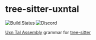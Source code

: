 # tree-sitter-uxntal

[![Build Status](https://github.com/amaanq/tree-sitter-uxntal/actions/workflows/ci.yml/badge.svg)](https://github.com/amaanq/tree-sitter-uxntal/actions/workflows/ci.yml)
[![Discord](https://img.shields.io/discord/1063097320771698699?logo=discord)](https://discord.gg/w7nTvsVJhm)

[Uxn Tal Assembly](https://wiki.xxiivv.com/site/uxntal.html) grammar for [tree-sitter](https://tree-sitter.github.io)
